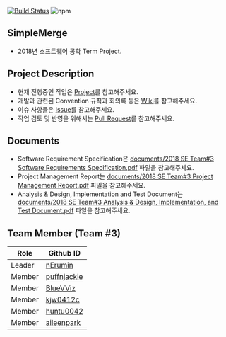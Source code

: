 [![Build Status](https://travis-ci.com/nErumin/SimpleMerge.svg?token=DWkm3fjsitd9ZGEoCdte&branch=master)](https://travis-ci.com/nErumin/SimpleMerge)
![npm](https://img.shields.io/badge/lang-java-orange.svg)
## SimpleMerge
- 2018년 소프트웨어 공학 Term Project.

## Project Description
- 현재 진행중인 작업은 [Project](https://github.com/nErumin/SimpleMerge/projects)를 참고해주세요.
- 개발과 관련된 Convention 규칙과 회의록 등은 [Wiki](https://github.com/nErumin/SimpleMerge/wiki)를 참고해주세요.
- 이슈 사항들은 [Issue](https://github.com/nErumin/SimpleMerge/issues)를 참고해주세요.
- 작업 검토 및 반영을 위해서는 [Pull Request](https://github.com/nErumin/SimpleMerge/pulls)를 참고해주세요.

## Documents
- Software Requirement Specification은 [documents/2018 SE Team#3 Software Requirements Specification.pdf](https://github.com/nErumin/SimpleMerge/blob/master/documents/2018%20SE%20Team%233%20Software%20Requirements%20Specification.pdf) 파일을 참고해주세요.
- Project Management Report는 [documents/2018 SE Team#3 Project Management Report.pdf](https://github.com/nErumin/SimpleMerge/blob/master/documents/2018%20SE%20Team%233%20Project%20Management%20Report.pdf) 파일을 참고해주세요.
- Analysis & Design, Implementation and Test Document는 [documents/2018 SE Team#3 Analysis & Design, Implementation, and Test Document.pdf](https://github.com/nErumin/SimpleMerge/blob/master/documents/2018%20SE%20Team%233%20Analysis%20%26%20Design%2C%20Implementation%2C%20and%20Test%20Document.pdf) 파일을 참고해주세요.

## Team Member (Team #3)
Role   | Github ID                                     |
-------|-----------------------------------------------| 
Leader | [nErumin](https://github.com/nErumin)         |
Member | [puffnjackie](https://github.com/puffnjackie) |
Member | [BlueVViz](https://github.com/BlueVViz)       |
Member | [kjw0412c](https://github.com/kjw0412c)       |
Member | [huntu0042](https://github.com/huntu0042)     |
Member | [aileenpark](https://github.com/aileenpark)   |
